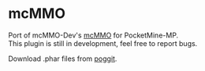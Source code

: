 # mcMMO
Port of mcMMO-Dev's [mcMMO](https://github.com/mcMMO-Dev/mcMMO) for PocketMine-MP.<br>
This plugin is still in development, feel free to report bugs.<br>

Download .phar files from [poggit](https://poggit.pmmp.io/ci/Muqsit/mcMMO).
